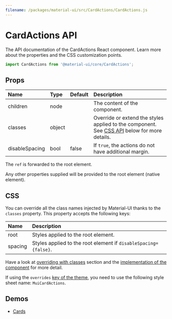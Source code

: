 ```yaml
---
filename: /packages/material-ui/src/CardActions/CardActions.js
---
```


<!--- This documentation is automatically generated, do not try to edit it. -->

# CardActions API

<p class="description">The API documentation of the CardActions React component. Learn more about the properties and the CSS customization points.</p>

```js
import CardActions from '@material-ui/core/CardActions';
```



## Props

| Name | Type | Default | Description |
|:-----|:-----|:--------|:------------|
| <span class="prop-name">children</span> | <span class="prop-type">node</span> |  | The content of the component. |
| <span class="prop-name">classes</span> | <span class="prop-type">object</span> |  | Override or extend the styles applied to the component. See [CSS API](#css) below for more details. |
| <span class="prop-name">disableSpacing</span> | <span class="prop-type">bool</span> | <span class="prop-default">false</span> | If `true`, the actions do not have additional margin. |

The `ref` is forwarded to the root element.

Any other properties supplied will be provided to the root element (native element).

## CSS

You can override all the class names injected by Material-UI thanks to the `classes` property.
This property accepts the following keys:


| Name | Description |
|:-----|:------------|
| <span class="prop-name">root</span> | Styles applied to the root element.
| <span class="prop-name">spacing</span> | Styles applied to the root element if `disableSpacing={false}`.

Have a look at [overriding with classes](/customization/overrides/#overriding-with-classes) section
and the [implementation of the component](https://github.com/mui-org/material-ui/blob/next/packages/material-ui/src/CardActions/CardActions.js)
for more detail.

If using the `overrides` [key of the theme](/customization/themes/#css),
you need to use the following style sheet name: `MuiCardActions`.

## Demos

- [Cards](/components/cards/)

